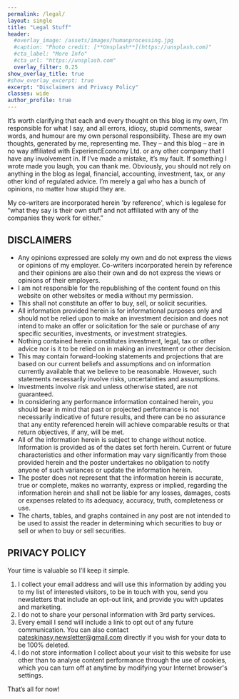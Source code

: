 ```yaml
---
permalink: /legal/
layout: single
title: "Legal Stuff"
header:
  #overlay_image: /assets/images/humanprocessing.jpg
  #caption: "Photo credit: [**Unsplash**](https://unsplash.com)"
  #cta_label: "More Info"
  #cta_url: "https://unsplash.com"
  overlay_filter: 0.25
show_overlay_title: true
#show_overlay_excerpt: true
excerpt: "Disclaimers and Privacy Policy"
classes: wide
author_profile: true
---
```


It’s worth clarifying that each and every thought on this blog is my own, I’m responsible for what I say, and all errors, idiocy, stupid comments, swear words, and humour are my own personal responsibility. These are my own thoughts, generated by me, representing me. They – and this blog – are in no way affiliated with ExperiencEconomy Ltd. or any other company that I have any involvement in. If I’ve made a mistake, it’s my fault. If something I wrote made you laugh, you can thank me. Obviously, you should not rely on anything in the blog as legal, financial, accounting, investment, tax, or any other kind of regulated advice. I’m merely a gal who has a bunch of opinions, no matter how stupid they are.

My co-writers are incorporated herein 'by reference', which is legalese for “what they say is their own stuff and not affiliated with any of the companies they work for either.”

## DISCLAIMERS

- Any opinions expressed are solely my own and do not express the views or opinions of my employer. Co-writers incorporated herein by reference and their opinions are also their own and do not express the views or opinions of their employers.
- I am not responsible for the republishing of the content found on this website on other websites or media without my permission.
- This shall not constitute an offer to buy, sell, or solicit securities.
- All information provided herein is for informational purposes only and should not be relied upon to make an investment decision and does not intend to make an offer or solicitation for the sale or purchase of any specific securities, investments, or investment strategies.
- Nothing contained herein constitutes investment, legal, tax or other advice nor is it to be relied on in making an investment or other decision.
- This may contain forward-looking statements and projections that are based on our current beliefs and assumptions and on information currently available that we believe to be reasonable. However, such statements necessarily involve risks, uncertainties and assumptions.
- Investments involve risk and unless otherwise stated, are not guaranteed.
- In considering any performance information contained herein, you should bear in mind that past or projected performance is not necessarily indicative of future results, and there can be no assurance that any entity referenced herein will achieve comparable results or that return objectives, if any, will be met.
- All of the information herein is subject to change without notice. Information is provided as of the dates set forth herein. Current or future characteristics and other information may vary significantly from those provided herein and the poster undertakes no obligation to notify anyone of such variances or update the information herein.
- The poster does not represent that the information herein is accurate, true or complete, makes no warranty, express or implied, regarding the information herein and shall not be liable for any losses, damages, costs or expenses related to its adequacy, accuracy, truth, completeness or use.
- The charts, tables, and graphs contained in any post are not intended to be used to assist the reader in determining which securities to buy or sell or when to buy or sell securities.


## PRIVACY POLICY

Your time is valuable so I’ll keep it simple.
1. I collect your email address and will use this information by adding you to my list of interested visitors, to be in touch with you, send you newsletters that include an opt-out link, and provide you with updates and marketing.
3. I do not to share your personal information with 3rd party services.
4. Every email I send will include a link to opt out of any future communication. You can also contact pateskinasy.newsletter@gmail.com directly if you wish for
your data to be 100% deleted.
5. I do not store information I collect about your visit to this website for use other than to analyse content performance through the use of cookies, which you can turn off at anytime by modifying your Internet browser's settings.

That’s all for now!
